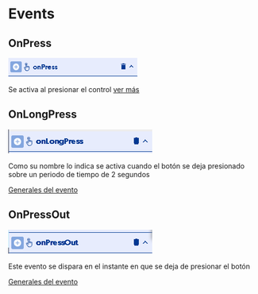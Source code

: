# Events

## OnPress

![](../../../.gitbook/assets/image%20%28185%29.png)

Se activa al presionar el control [ver más](https://docs.apphive.io/global-functions/events/onpress)

## OnLongPress

![](../../../.gitbook/assets/image%20%28211%29.png)

Como su nombre lo indica se activa cuando el botón se deja presionado sobre un periodo de tiempo de 2 segundos

[Generales del evento](https://docs.apphive.io/global-functions/events/generales-de-los-eventos)

## OnPressOut

![](../../../.gitbook/assets/image%20%28222%29.png)

Este evento se dispara en el instante en que se deja de presionar el botón

[Generales del evento](https://docs.apphive.io/global-functions/events/generales-de-los-eventos)

